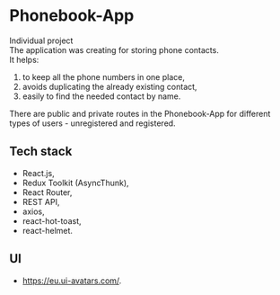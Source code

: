 <!-- ## MockApi
https://mockapi.io/
## Redux async
- lesson: https://www.youtube.com/watch?v=xJ2cgRkR8D0&t=2745s

- lesson: https://www.youtube.com/watch?v=xJ2cgRkR8D0&t=5808s -->

# Phonebook-App

Individual project</br> The application was creating for storing phone
contacts. </br> It helps:

<ol>
<li> to keep all the phone numbers in one place,</li>
<li> avoids duplicating the already existing contact,</li>
<li> easily to find the needed contact by name.</li>
</ol>
There are public and private routes in the Phonebook-App for different types of users - unregistered and registered.

## Tech stack

- React.js,
- Redux Toolkit (AsyncThunk),
- React Router,
- REST API,
- axios,
- react-hot-toast,
- react-helmet.

## UI

- https://eu.ui-avatars.com/.
